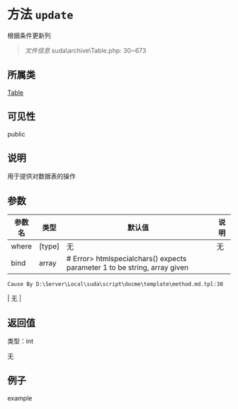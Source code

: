 # 方法 `update`

根据条件更新列

> *文件信息* suda\archive\Table.php: 30~673

## 所属类 

[Table](../Table.md)

## 可见性

 public 

## 说明

用于提供对数据表的操作



## 参数


| 参数名 | 类型 | 默认值 | 说明 |
|--------|-----|-------|-------|
| where |  [type] | 无 | 无 |
| bind |  array | # Error> htmlspecialchars() expects parameter 1 to be string, array given
	Cause By D:\Server\Local\suda\script\docme\template\method.md.tpl:30
 | 无 |



## 返回值

类型：int

无



## 例子

example